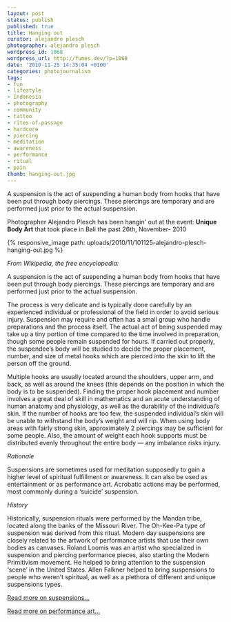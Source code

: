 ```yaml
---
layout: post
status: publish
published: true
title: Hanging out
curator: alejandro plesch
photographer: alejandro plesch
wordpress_id: 1068
wordpress_url: http://fumes.dev/?p=1068
date: '2010-11-25 14:35:04 +0100'
categories: photojournalism
tags:
- fun
- lifestyle
- Indonesia
- photography
- community
- tattoo
- rites-of-passage
- hardcore
- piercing
- meditation
- awareness
- performance
- ritual
- pain
thumb: hanging-out.jpg
---
```

A suspension is the act of suspending a human body from hooks that have been put through body piercings. These piercings are temporary and are performed just prior to the actual suspension. 
 
Photographer Alejandro Plesch has been hangin' out at the event: **Unique Body Art** that took place in Bali the past 26th, November- 2010 


{% responsive_image path: uploads/2010/11/101125-alejandro-plesch-hanging-out.jpg %}

_From Wikipedia, the free encyclopedia:_

A suspension is the act of suspending a human body from hooks that have been put through body piercings. These piercings are temporary and are performed just prior to the actual suspension. 

The process is very delicate and is typically done carefully by an experienced individual or professional of the field in order to avoid serious injury. Suspension may require and often has a small group who handle preparations and the process itself. The actual act of being suspended may take up a tiny portion of time compared to the time involved in preparation, though some people remain suspended for hours. If carried out properly, the suspendee&rsquo;s body will be studied to decide the proper placement, number, and size of metal hooks which are pierced into the skin to lift the person off the ground. 

Multiple hooks are usually located around the shoulders, upper arm, and back, as well as around the knees (this depends on the position in which the body is to be suspended). Finding the proper hook placement and number involves a great deal of skill in mathematics and an acute understanding of human anatomy and physiology, as well as the durability of the individual&rsquo;s skin. If the number of hooks are too few, the suspended individual&rsquo;s skin will be unable to withstand the body&rsquo;s weight and will rip. When using body areas with fairly strong skin, approximately 2 piercings may be sufficient for some people. Also, the amount of weight each hook supports must be distributed evenly throughout the entire body &mdash; any imbalance risks injury. 

_Rationale_

Suspensions are sometimes used for meditation supposedly to gain a higher level of spiritual fulfillment or awareness. It can also be used as entertainment or as performance art. Acrobatic actions may be performed, most commonly during a &lsquo;suicide&rsquo; suspension. 

_History_ 

Historically, suspension rituals were performed by the Mandan tribe, located along the banks of the Missouri River. The Oh-Kee-Pa type of suspension was derived from this ritual. Modern day suspensions are closely related to the artwork of performance artists that use their own bodies as canvases. Roland Loomis was an artist who specialized in suspension and piercing performance pieces, also starting the Modern Primitivism movement. He helped to bring attention to the suspension &lsquo;scene&rsquo; in the United States. Allen Falkner helped to bring suspensions to people who weren&rsquo;t spiritual, as well as a plethora of different and unique suspensions types. 

<a href="http://en.wikipedia.org/wiki/Suspension_(body_modification)" target="_blank">Read more on suspensions...</a> 

<a href="http://en.wikipedia.org/wiki/Performance_art" target="_blank">Read more on performance art...</a> 

